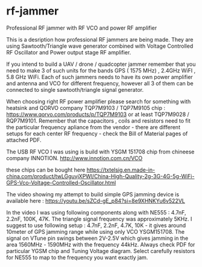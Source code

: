 # rf-jammer
Professional RF jammer with RF VCO and power RF amplifier

This is a desription how professional RF jammers are being made. They are using Sawtooth/Triangle wave generator combined with Voltage Controlled RF Oscillator and Power output stage RF amplifier.

If you intend to build a UAV / drone / quadcopter jammer remember that you need to make 3 of such units for the bands GPS ( 1575 MHz) , 2.4GHz WiFI , 5.8 GHz WiFi. Each of such jammers needs to have its own power amplifier and antenna and VCO for different frequency, however all 3 of them can be connected to single sawtooth/triangle signal generator. 

When choosing right RF power amplifier please search for something with heatsink and QORVO company TQP7M9103 / TQP7M9105 chip : https://www.qorvo.com/products/p/TQP7M9103   or at least TQP7M9028 / RQP7M9101. Remember that the capacitors , coils and resistors need to fit the particular frequency  apliance from the vendor - there are different setups for each center RF frequency - check the Bill of Material pages of attached PDF. 

The USB RF VCO I was using is build with YSGM 151708 chip from chineese company INNOTION.  http://www.innotion.com.cn/VCO

these chips can be bought here https://txtelsig.en.made-in-china.com/product/twLGguvjXPWl/China-High-Quality-2g-3G-4G-5g-WiFi-GPS-Vco-Voltage-Controlled-Oscillator.html

The video showing my attempt to build simple GPS jamming device is available here : https://youtu.be/sZCd-gE_p84?si=8e9XHNKYu6v522VL

In the video I was using following components along with NE555 : 4.7nF, 2.2nF, 100K, 47K. The triangle signal frequency was approximately 5KHz. I suggest to use following setup : 4.7nF, 2.2nF, 4.7K, 10K - it gives around 10meter of GPS jamming range while using only VCO YSGM151708. The signal on VTune pin swings between 2V-2.5V which gives jamming in the area 1560MHz - 1590MHz with the frequency 44kHz. 
Always check PDF for particular YGSM chip and Tuning Voltage diagram. Select carefully resistors for NE555 to map to the frequency you want exactly jam. 




